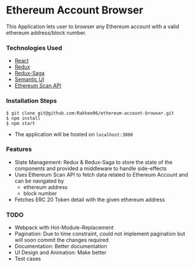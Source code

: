 # Ethereum Account Browser

This Application lets user to browser any Ethereum account with a valid ethereum address/block number.

### Technologies Used
- [React](https://reactjs.org/)
- [Redux](https://redux.js.org/)
- [Redux-Saga](https://redux-saga.js.org)
- [Semantic UI](https://react.semantic-ui.com/)
- [Ethereum Scan API](https://etherscan.io/apis)

### Installation Steps
```$xslt
$ git clone git@github.com:Rakhee06/ethereum-account-browser.git
$ npm install
$ npm start
```
- The application will be hosted on `localhost:3000`

### Features
- State Management: Redux & Redux-Saga to store the state of the components and provided a middleware to handle side-effects
- Uses Ethereum Scan API to fetch data related to Ethereum Account and can be navigated by
    * ethereum address
    * block number
- Fetches ERC 20 Token detail with the given ethereum address

### TODO
- Webpack with Hot-Module-Replacement
- Pagination: Due to time constraint, could not implement pagination but will soon commit the changes required
- Documentation: Better documentation
- UI Design and Animation: Make better
- Test cases


